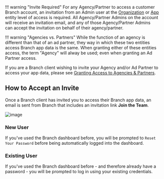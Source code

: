 !!! warning "Invite Required"
	For any Agency/Partner to access a customer Branch account, an invitation from an Admin user at the [Organization](/dashboard/organization-view/#adding-an-agency) or [App](/dashboard/app-view/#adding-an-agency) entity level of access is required. All Agency/Partner Admins on the account will receive an invitation email, and any of those Agency/Partner Admins can accept the invitation on behalf of their agency/partner.

!!! warning "Agencies vs. Partners"
	While the function of an agency is different than that of an ad partner, they way in which these two entities access Branch app data is the same.  When granting either of these entities access, the term "Agency" will alway be used; even when granting an Ad Partner access.

If you are a Branch client wishing to invite your Agency and/or Ad Partner to access your app data, please see [Granting Access to Agencies & Partners](/granting-access-to-agencies-partners/).

## How to Accept an Invite

Once a Branch client has invited you to access their Branch app data, an email is sent from Branch that includes an invitation link **Join the Team**.

![image](/_assets/img/pages/dashboard/invite.png)

### New User

If you've used the Branch dashboard before, you will be prompted to `Reset Your Password` before being automatically logged into the dashboard.

### Existing User

If you've used the Branch dashboard before - and therefore already have a password - you will be prompted to log in using your existing credentials.
